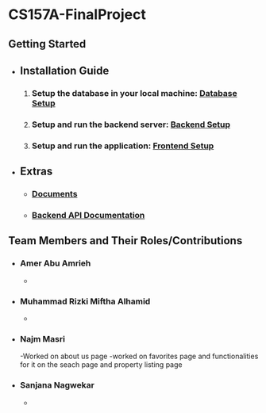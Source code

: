 # CS157A-FinalProject

## Getting Started 
- ## Installation Guide
  1. ### Setup the database in your local machine: [Database Setup](/database/README.md)
  2. ### Setup and run the backend server: [Backend Setup](/backend/README.md)
  3. ### Setup and run the application: [Frontend Setup](/frontend/README.md)
- ## Extras
  - ### [Documents](/docs/)
  - ### [Backend API Documentation](/docs/API.md)


## Team Members and Their Roles/Contributions
* ### Amer Abu Amrieh
  -
* ### Muhammad Rizki Miftha Alhamid
  -
* ### Najm Masri
  -Worked on about us page
  -worked on favorites page and functionalities for it on the seach page and property listing page
  
* ### Sanjana Nagwekar
  -
